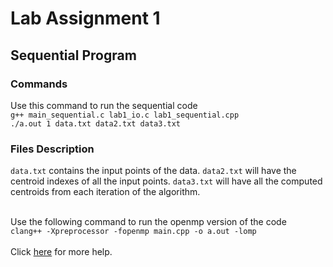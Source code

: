 # Lab Assignment 1

## Sequential Program
### Commands
Use this command to run the sequential code </br>
`g++ main_sequential.c lab1_io.c lab1_sequential.cpp`</br>
`./a.out 1 data.txt data2.txt data3.txt` </br>

### Files Description
`data.txt` contains the input points of the data. `data2.txt` will have the centroid indexes of all the input points. `data3.txt` will have all the computed centroids from each iteration of the algorithm.</br></br>

Use the following command to run the openmp version of the code </br>
`clang++ -Xpreprocessor -fopenmp main.cpp -o a.out -lomp`</br></br>
Click [here](https://stackoverflow.com/questions/39979836/using-openmp-with-c11-on-mac-os) for more help.</br>